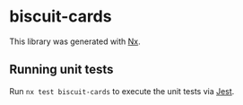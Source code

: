 # biscuit-cards

This library was generated with [Nx](https://nx.dev).

## Running unit tests

Run `nx test biscuit-cards` to execute the unit tests via [Jest](https://jestjs.io).
